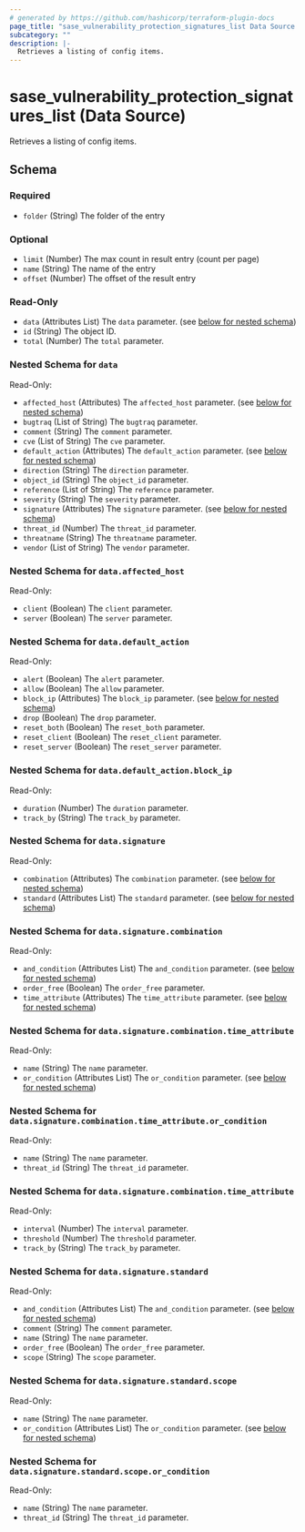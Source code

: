 ```yaml
---
# generated by https://github.com/hashicorp/terraform-plugin-docs
page_title: "sase_vulnerability_protection_signatures_list Data Source - sase"
subcategory: ""
description: |-
  Retrieves a listing of config items.
---
```


# sase_vulnerability_protection_signatures_list (Data Source)

Retrieves a listing of config items.



<!-- schema generated by tfplugindocs -->
## Schema

### Required

- `folder` (String) The folder of the entry

### Optional

- `limit` (Number) The max count in result entry (count per page)
- `name` (String) The name of the entry
- `offset` (Number) The offset of the result entry

### Read-Only

- `data` (Attributes List) The `data` parameter. (see [below for nested schema](#nestedatt--data))
- `id` (String) The object ID.
- `total` (Number) The `total` parameter.

<a id="nestedatt--data"></a>
### Nested Schema for `data`

Read-Only:

- `affected_host` (Attributes) The `affected_host` parameter. (see [below for nested schema](#nestedatt--data--affected_host))
- `bugtraq` (List of String) The `bugtraq` parameter.
- `comment` (String) The `comment` parameter.
- `cve` (List of String) The `cve` parameter.
- `default_action` (Attributes) The `default_action` parameter. (see [below for nested schema](#nestedatt--data--default_action))
- `direction` (String) The `direction` parameter.
- `object_id` (String) The `object_id` parameter.
- `reference` (List of String) The `reference` parameter.
- `severity` (String) The `severity` parameter.
- `signature` (Attributes) The `signature` parameter. (see [below for nested schema](#nestedatt--data--signature))
- `threat_id` (Number) The `threat_id` parameter.
- `threatname` (String) The `threatname` parameter.
- `vendor` (List of String) The `vendor` parameter.

<a id="nestedatt--data--affected_host"></a>
### Nested Schema for `data.affected_host`

Read-Only:

- `client` (Boolean) The `client` parameter.
- `server` (Boolean) The `server` parameter.


<a id="nestedatt--data--default_action"></a>
### Nested Schema for `data.default_action`

Read-Only:

- `alert` (Boolean) The `alert` parameter.
- `allow` (Boolean) The `allow` parameter.
- `block_ip` (Attributes) The `block_ip` parameter. (see [below for nested schema](#nestedatt--data--default_action--block_ip))
- `drop` (Boolean) The `drop` parameter.
- `reset_both` (Boolean) The `reset_both` parameter.
- `reset_client` (Boolean) The `reset_client` parameter.
- `reset_server` (Boolean) The `reset_server` parameter.

<a id="nestedatt--data--default_action--block_ip"></a>
### Nested Schema for `data.default_action.block_ip`

Read-Only:

- `duration` (Number) The `duration` parameter.
- `track_by` (String) The `track_by` parameter.



<a id="nestedatt--data--signature"></a>
### Nested Schema for `data.signature`

Read-Only:

- `combination` (Attributes) The `combination` parameter. (see [below for nested schema](#nestedatt--data--signature--combination))
- `standard` (Attributes List) The `standard` parameter. (see [below for nested schema](#nestedatt--data--signature--standard))

<a id="nestedatt--data--signature--combination"></a>
### Nested Schema for `data.signature.combination`

Read-Only:

- `and_condition` (Attributes List) The `and_condition` parameter. (see [below for nested schema](#nestedatt--data--signature--combination--and_condition))
- `order_free` (Boolean) The `order_free` parameter.
- `time_attribute` (Attributes) The `time_attribute` parameter. (see [below for nested schema](#nestedatt--data--signature--combination--time_attribute))

<a id="nestedatt--data--signature--combination--and_condition"></a>
### Nested Schema for `data.signature.combination.time_attribute`

Read-Only:

- `name` (String) The `name` parameter.
- `or_condition` (Attributes List) The `or_condition` parameter. (see [below for nested schema](#nestedatt--data--signature--combination--time_attribute--or_condition))

<a id="nestedatt--data--signature--combination--time_attribute--or_condition"></a>
### Nested Schema for `data.signature.combination.time_attribute.or_condition`

Read-Only:

- `name` (String) The `name` parameter.
- `threat_id` (String) The `threat_id` parameter.



<a id="nestedatt--data--signature--combination--time_attribute"></a>
### Nested Schema for `data.signature.combination.time_attribute`

Read-Only:

- `interval` (Number) The `interval` parameter.
- `threshold` (Number) The `threshold` parameter.
- `track_by` (String) The `track_by` parameter.



<a id="nestedatt--data--signature--standard"></a>
### Nested Schema for `data.signature.standard`

Read-Only:

- `and_condition` (Attributes List) The `and_condition` parameter. (see [below for nested schema](#nestedatt--data--signature--standard--and_condition))
- `comment` (String) The `comment` parameter.
- `name` (String) The `name` parameter.
- `order_free` (Boolean) The `order_free` parameter.
- `scope` (String) The `scope` parameter.

<a id="nestedatt--data--signature--standard--and_condition"></a>
### Nested Schema for `data.signature.standard.scope`

Read-Only:

- `name` (String) The `name` parameter.
- `or_condition` (Attributes List) The `or_condition` parameter. (see [below for nested schema](#nestedatt--data--signature--standard--scope--or_condition))

<a id="nestedatt--data--signature--standard--scope--or_condition"></a>
### Nested Schema for `data.signature.standard.scope.or_condition`

Read-Only:

- `name` (String) The `name` parameter.
- `threat_id` (String) The `threat_id` parameter.


